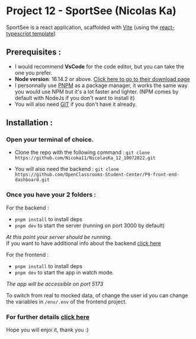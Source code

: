 # Project 12 - SportSee (Nicolas Ka)

SportSee is a react application, scaffolded with [Vite](https://vitejs.dev/) (using the [react-typescript template](https://vitejs.dev/guide/#scaffolding-your-first-vite-project))

## Prerequisites :

- I would recommend **VsCode** for the code editor, but you can take the one you prefer.
- **Node version**: 16.14.2 or above. [Click here to go to their download page](https://nodejs.org/en/download/)
- I personnally use [PNPM](https://pnpm.io/) as a package manager, it works the same way you would use NPM but it's a lot faster and lighter. (NPM comes by default with NodeJs if you don't want to install it)
- You will also need [GIT](https://git-scm.com/) if you don't have it already.

## Installation :

### Open your terminal of choice.

- Clone the repo with the following command : 
`git clone https://github.com/Nicoka11/NicolasKa_12_10072022.git`

- You will also need the backend : 
`git clone https://github.com/OpenClassrooms-Student-Center/P9-front-end-dashboard.git`

### Once you have your 2 folders : 

For the backend : 
- `pnpm install` to install deps
- `pnpm dev` to start the server (running on port 3000 by default)

*At this point your server should be running.*<br/>
If you want to have additional info about the backend [click here](https://github.com/OpenClassrooms-Student-Center/P9-front-end-dashboard)


For the frontend : 
- `pnpm install` to install deps
- `pnpm dev` to start the app in watch mode.

*The app will be accessible on port 5173*

To switch from real to mocked data, of change the user id you can change the variables in `/env/.env` of the frontend project.

### For further details [click here](https://excalidraw.com/#json=4XLfL_pfFyMsBUYjFlCpF,e_AXRrwcoTAEq9vCMAlyFQ)

Hope you will enjoi it, thank you :)
